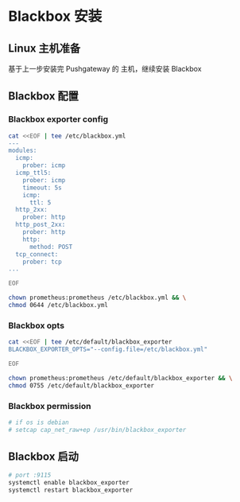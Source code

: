 # Blackbox 安装

## Linux 主机准备

基于上一步安装完 Pushgateway 的 主机，继续安装 Blackbox

## Blackbox 配置

### Blackbox exporter config

```bash
cat <<EOF | tee /etc/blackbox.yml
---
modules:
  icmp:
    prober: icmp
  icmp_ttl5:
    prober: icmp
    timeout: 5s
    icmp:
      ttl: 5
  http_2xx:
    prober: http
  http_post_2xx:
    prober: http
    http:
      method: POST
  tcp_connect:
    prober: tcp
...

EOF
```

```bash
chown prometheus:prometheus /etc/blackbox.yml && \
chmod 0644 /etc/blackbox.yml
```

### Blackbox opts

```bash
cat <<EOF | tee /etc/default/blackbox_exporter
BLACKBOX_EXPORTER_OPTS="--config.file=/etc/blackbox.yml"

EOF
```

```bash
chown prometheus:prometheus /etc/default/blackbox_exporter && \
chmod 0755 /etc/default/blackbox_exporter
```

### Blackbox permission

```bash
# if os is debian
# setcap cap_net_raw+ep /usr/bin/blackbox_exporter
```

## Blackbox 启动

```bash
# port :9115
systemctl enable blackbox_exporter
systemctl restart blackbox_exporter
```
